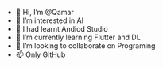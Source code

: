 - 👋 Hi, I’m @Qamar
- 👀 I’m interested in AI
- 👀 I had learnt Andiod Studio
- 🌱 I’m currently learning Flutter and DL
- 💞️ I’m looking to collaborate on Programing
- 📫 Only GitHub

<!---
Achiver-69/Achiver-69 is a ✨ special ✨ repository because its `README.md` (this file) appears on your GitHub profile.
You can click the Preview link to take a look at your changes.
--->
